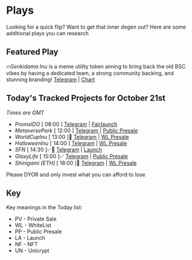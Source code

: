 
# Plays

Looking for a quick flip? Want to get that inner degen out? Here are some additional plays you can research

## Featured Play

🔥*Genkidama Inu* is a meme utility token aiming to bring back the old BSC vibes by having a dedicated team, a strong community backing, and stunning branding! 
[Telegram](https://t.me/GenkidamaInuportal) | [Chart](https://app.nexuscrypto.com/token/bsc/0xa8f362135f14e798b536167b81ccf84f0708ac79)

## Today's Tracked Projects for October 21st
_Times are GMT_

- *PromxIDO* [ 08:00 ]
[Telegram](https://t.me/promxido_chat) | [Fairlaunch](https://www.pinksale.finance/launchpad/0x14a9CC01fC53b79e1a9421c439D2006c046bbE05?chain=BSC)
- *MetaversePark* [ 12:00 ]
[Telegram](https://t.me/Metaversepark) | [Public Presale](https://www.pinksale.finance/launchpad/0xefC4bA340635CAf9F98E1752393D2E3f4625a291?chain=BSC)
- *WorldCupInu* [ 13:00 ]📄
[Telegram](https://t.me/WorldCupInu_GLO) | [WL Presale](https://www.pinksale.finance/launchpad/0xCa96a3Bc3b061C07505E8DdFD74524295d283bc6?chain=BSC)
- *HalloweenInu* [ 14:00 ]
[Telegram](https://t.me/halloweeninutk) | [WL Presale](https://www.pinksale.finance/launchpad/0x1Ab99fc619a7E9Fc90D313c2AED6aDFcCb955557?chain=BSC)
- *SFN* [ 14:30 ]✅📄
[Telegram](https://t.me/SFNchat) | [Launch](https://www.dextools.io/app/bsc/pair-explorer/0x4b986fbE92B70ba57E3D1812824ec66335187D25)
- *GlaxyLife* [ 15:00 ]✅
[Telegram](https://t.me/Glaxylife1) | [Public Presale](https://www.pinksale.finance/launchpad/0xF96E893D7a9A045e6C10e2dDD9EA75000E7201F9?chain=BSC)
- *Shinigami [ETH]* [ 18:00 ]📄
[Telegram](https://t.me/ShinigamiDaoPortal) | [WL Presale](https://www.pinksale.finance/launchpad/0xb29b5Fa7607dBe9d984998eABfA9494030ee0c08?chain=ETH)


Please DYOR and only invest what you can afford to lose

## Key
Key meanings in the Today list:

- PV - Private Sale
- WL - WhiteList
- PP - Public Presale
- LA - Launch
- NF - NFT
- UN - Unicrypt